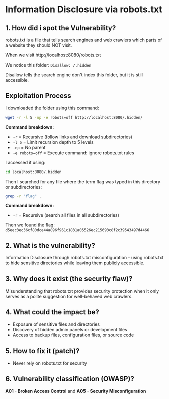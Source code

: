 # Information Disclosure via robots.txt

## 1. How did i spot the Vulnerability?

robots.txt is a file that tells search engines and web crawlers which parts of a website they should NOT visit.

When we visit http://localhost:8080/robots.txt

We notice this folder: `Disallow: /.hidden`

Disallow tells the search engine don't index this folder, but it is still accessible.

## Exploitation Process

I downloaded the folder using this command:

```bash
wget -r -l 5 -np -e robots=off http://localhost:8080/.hidden/
```

**Command breakdown:**
- `-r` = Recursive (follow links and download subdirectories)
- `-l 5` = Limit recursion depth to 5 levels
- `-np` = No parent
- `-e robots=off` = Execute command: ignore robots.txt rules

I accessed it using:

```bash
cd localhost:8080/.hidden
```

Then I searched for any file where the term flag was typed in this directory or subdirectories:

```bash
grep -r "flag" .
```

**Command breakdown:**
- `-r` = Recursive (search all files in all subdirectories)

Then we found the flag: `d5eec3ec36cf80dce44a896f961c1831a05526ec215693c8f2c39543497d4466`


## 2. What is the vulnerability?

Information Disclosure through robots.txt misconfiguration - using robots.txt to hide sensitive directories while leaving them publicly accessible.

## 3. Why does it exist (the security flaw)?

Misunderstanding that robots.txt provides security protection when it only serves as a polite suggestion for well-behaved web crawlers. 

## 4. What could the impact be?

- Exposure of sensitive files and directories
- Discovery of hidden admin panels or development files
- Access to backup files, configuration files, or source code


## 5. How to fix it (patch)?

- Never rely on robots.txt for security

## 6. Vulnerability classification (OWASP)?

**A01 - Broken Access Control** and **A05 - Security Misconfiguration**